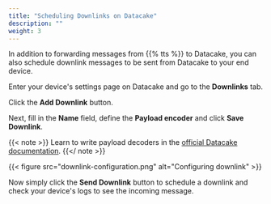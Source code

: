 ```yaml
---
title: "Scheduling Downlinks on Datacake"
description: ""
weight: 3
---
```


In addition to forwarding messages from {{% tts %}} to Datacake, you can also schedule downlink messages to be sent from Datacake to your end device.

<!--more-->

Enter your device's settings page on Datacake and go to the **Downlinks** tab.

Click the **Add Downlink** button.

Next, fill in the **Name** field, define the **Payload encoder** and click **Save Downlink**. 

{{< note >}} Learn to write payload decoders in the [official Datacake documentation](https://docs.datacake.de/lorawan/downlinks#writing-a-downlink-encoder). {{</ note >}}

{{< figure src="downlink-configuration.png" alt="Configuring downlink" >}}

Now simply click the **Send Downlink** button to schedule a downlink and check your device's logs to see the incoming message.
